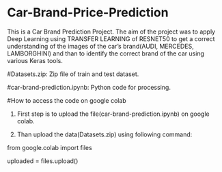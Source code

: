 ﻿# Car-Brand-Price-Prediction

 This is a Car Brand Prediction Project. The aim of the project was to apply Deep Learning using TRANSFER LEARNING of RESNET50 to get a correct understanding of the images of the car’s brand(AUDI, MERCEDES, LAMBORGHINI) and than to identify the correct brand of the car using various Keras tools.

 #Datasets.zip: Zip file of train and test dataset.

 #car-brand-prediction.ipynb: Python code for processing.

 #How to access the code on google colab

1) First step is to upload the file(car-brand-prediction.ipynb) on google colab.

2) Than upload the data(Datasets.zip) using following command:

from google.colab import files 

uploaded = files.upload()

